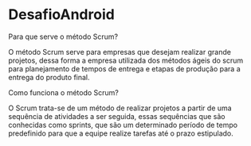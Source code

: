 # DesafioAndroid

Para que serve o método Scrum?
<p>
	O método Scrum serve para empresas que desejam realizar grande projetos, dessa forma a empresa utilizada dos métodos ágeis do scrum para planejamento de tempos de entrega e etapas de produção para a entrega do produto final. 
	
<p>
<p>
Como funciona o método Scrum?
<p>
	O Scrum trata-se de um método de realizar projetos a partir de uma sequência de atividades a ser seguida, essas sequências que são conhecidas como sprints, que são um determinado período de tempo predefinido para que a equipe realize tarefas até o prazo estipulado.

